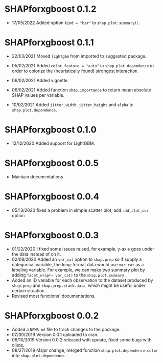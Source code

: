 # SHAPforxgboost 0.1.2

* 17/05/2022 Added option `kind = "bar"` to `shap.plot.summary()`.

# SHAPforxgboost 0.1.1

* 22/03/2021 Moved `lightgbm` from imported to suggested package.

* 05/02/2021 Added `color_feature = "auto"` in `shap.plot.dependence` in order to 
colorize the (heuristically found) strongest interaction.

* 06/02/2021 Added vignette.

* 06/02/2021 Added function `shap.importance` to return mean absolute SHAP values per variable.

* 10/02/2021 Added `jitter_width`, `jitter_height` and `alpha` to `shap.plot.dependence`.

# SHAPforxgboost 0.1.0
* 12/12/2020 Added support for LightGBM.

# SHAPforxgboost 0.0.5
* Maintain documentations

# SHAPforxgboost 0.0.4
* 05/13/2020 fixed a problem in simple scatter plot, add `add_stat_cor` option

# SHAPforxgboost 0.0.3
* 01/22/2020 I fixed some issues raised, for example, y-axis goes under the data instead of on it.    
* 02/08/2020 Added an `var_cat` option to `shap.prep` so if supply a categorical variable, the long-format data would use `var_cat` as a labeling variable. For example, we can make two summary plot by adding `facet_wrap(~ var_cat)` to the `shap.plot.summary`  .
* Added an ID variable for each observation to the dataset produced by `shap.prep` and `shap.prep.stack.data`, which might be useful under certain situation.  
* Revised most functions' documentations.

# SHAPforxgboost 0.0.2
* Added a `NEWS.md` file to track changes to the package.
* 07/30/2019 Version 0.0.1 uploaded to cran.
* 08/10/2019 Version 0.0.2 released with update, fixed some bugs with dilute. 
* 08/27/2019 Major change, merged function `shap.plot.dependence.color` into `shap.plot.dependence`.
